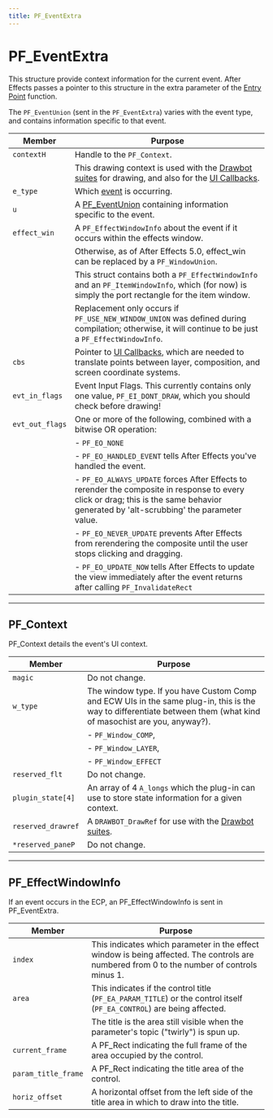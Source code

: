 ```yaml
---
title: PF_EventExtra
---
```

# PF_EventExtra

This structure provide context information for the current event. After Effects passes a pointer to this structure in the extra parameter of the [Entry Point](../../effect-basics/entry-point) function.

The `PF_EventUnion` (sent in the `PF_EventExtra`) varies with the event type, and contains information specific to that event.

| Member | Purpose |
|---|---|
| `contextH` | Handle to the `PF_Context`. |
| | This drawing context is used with the [Drawbot suites](../custom-ui-and-drawbot) for drawing, and also for the [UI Callbacks](../ui-callbacks). |
| `e_type` | Which [event](../effect-ui-events) is occurring. |
| `u` | A [PF_EventUnion](../PF_EventUnion) containing information specific to the event. |
| `effect_win` | A `PF_EffectWindowInfo` about the event if it occurs within the effects window. |
| | Otherwise, as of After Effects 5.0, effect_win can be replaced by a `PF_WindowUnion`. |
| | This struct contains both a `PF_EffectWindowInfo` and an `PF_ItemWindowInfo`, which (for now) is simply the port rectangle for the item window. |
| | Replacement only occurs if `PF_USE_NEW_WINDOW_UNION` was defined during compilation; otherwise, it will continue to be just a `PF_EffectWindowInfo`. |
| `cbs` | Pointer to [UI Callbacks](../ui-callbacks), which are needed to translate points between layer, composition, and screen coordinate systems. |
| `evt_in_flags` | Event Input Flags. This currently contains only one value, `PF_EI_DONT_DRAW`, which you should check before drawing! |
| `evt_out_flags` | One or more of the following, combined with a bitwise OR operation: |
| | - `PF_EO_NONE` |
| | - `PF_EO_HANDLED_EVENT` tells After Effects you've handled the event. |
| | - `PF_EO_ALWAYS_UPDATE` forces After Effects to rerender the composite in response to every click or drag; this is the same behavior generated by 'alt-scrubbing' the parameter value. |
| | - `PF_EO_NEVER_UPDATE` prevents After Effects from rerendering the composite until the user stops clicking and dragging. |
| | - `PF_EO_UPDATE_NOW` tells After Effects to update the view immediately after the event returns after calling `PF_InvalidateRect` |

---

## PF_Context

PF_Context details the event's UI context.

| Member | Purpose |
|---|---|
| `magic` | Do not change. |
| `w_type` | The window type. If you have Custom Comp and ECW UIs in the same plug-in, this is the way to differentiate between them (what kind of masochist are you, anyway?). |
| | - `PF_Window_COMP`, |
| | - `PF_Window_LAYER`, |
| | - `PF_Window_EFFECT` |
| `reserved_flt` | Do not change. |
| `plugin_state[4]` | An array of 4 `A_longs` which the plug-in can use to store state information for a given context. |
| `reserved_drawref` | A `DRAWBOT_DrawRef` for use with the [Drawbot suites](../custom-ui-and-drawbot). |
| `*reserved_paneP` | Do not change. |

---

## PF_EffectWindowInfo

If an event occurs in the ECP, an PF_EffectWindowInfo is sent in PF_EventExtra.

| Member | Purpose |
|---|---|
| `index` | This indicates which parameter in the effect window is being affected. The controls are numbered from 0 to the number of controls minus 1. |
| `area` | This indicates if the control title (`PF_EA_PARAM_TITLE`) or the control itself (`PF_EA_CONTROL`) are being affected. |
| | The title is the area still visible when the parameter's topic ("twirly") is spun up. |
| `current_frame` | A PF_Rect indicating the full frame of the area occupied by the control. |
| `param_title_frame` | A PF_Rect indicating the title area of the control. |
| `horiz_offset` | A horizontal offset from the left side of the title area in which to draw into the title. |

